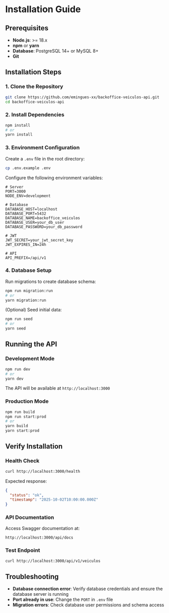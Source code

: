 # Installation Guide

## Prerequisites

- **Node.js**: >= 18.x
- **npm** or **yarn**
- **Database**: PostgreSQL 14+ or MySQL 8+
- **Git**

## Installation Steps

### 1. Clone the Repository

```bash
git clone https://github.com/emingues-xx/backoffice-veiculos-api.git
cd backoffice-veiculos-api
```

### 2. Install Dependencies

```bash
npm install
# or
yarn install
```

### 3. Environment Configuration

Create a `.env` file in the root directory:

```bash
cp .env.example .env
```

Configure the following environment variables:

```env
# Server
PORT=3000
NODE_ENV=development

# Database
DATABASE_HOST=localhost
DATABASE_PORT=5432
DATABASE_NAME=backoffice_veiculos
DATABASE_USER=your_db_user
DATABASE_PASSWORD=your_db_password

# JWT
JWT_SECRET=your_jwt_secret_key
JWT_EXPIRES_IN=24h

# API
API_PREFIX=/api/v1
```

### 4. Database Setup

Run migrations to create database schema:

```bash
npm run migration:run
# or
yarn migration:run
```

(Optional) Seed initial data:

```bash
npm run seed
# or
yarn seed
```

## Running the API

### Development Mode

```bash
npm run dev
# or
yarn dev
```

The API will be available at `http://localhost:3000`

### Production Mode

```bash
npm run build
npm run start:prod
# or
yarn build
yarn start:prod
```

## Verify Installation

### Health Check

```bash
curl http://localhost:3000/health
```

Expected response:
```json
{
  "status": "ok",
  "timestamp": "2025-10-02T10:00:00.000Z"
}
```

### API Documentation

Access Swagger documentation at:
```
http://localhost:3000/api/docs
```

### Test Endpoint

```bash
curl http://localhost:3000/api/v1/veiculos
```

## Troubleshooting

- **Database connection error**: Verify database credentials and ensure the database server is running
- **Port already in use**: Change the `PORT` in `.env` file
- **Migration errors**: Check database user permissions and schema access
